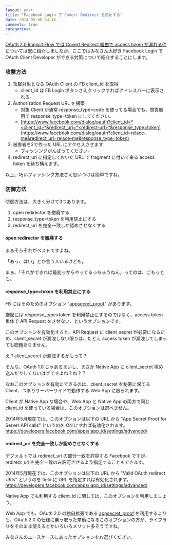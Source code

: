 ```yaml
---
layout: post
title: "Facebook Login で Covert Redirect を防止する"
date: 2014-05-08 14:16
comments: true
categories:
---
```


[OAuth 2.0 Implicit Flow では Covert Redirect 経由で access token が漏れる件](/blog/2014/05/07/covert-redirect-in-implicit-flow/)については既に紹介しましたが、ここではみなさん大好き Facebook Login で OAuth Client Developer ができる対策について紹介することにします。

### 攻撃方法

1. 攻撃対象となる OAuth Client の FB client_id を取得
    * client_id は FB Login ボタンさえクリックすればアドレスバーに表示される。
2. Authorization Request URL を構築
    * 対象 Client が通常 response_type=code を使ってる場合でも、問答無用で response_type=token にしてください。
    * [https://www.facebook.com/dialog/oauth?client_id=*<client_id>*&redirect_uri=*<redirect-url>*&response_type=token](https://www.facebook.com/dialog/oauth?client_id=relace-me&redirect_uri=relace-me&response_type=token)
3. 被害者を2で作った URL にアクセスさせます
    * フィッシングがんばってください。
4. redirect_uri に指定しておいた URL で fragment に付いて来る access token を待ち構えます。

以上、巧いフィッシング方法さえ思いつけば簡単ですね。

### 防御方法

防御方法は、大きく分けて3つあります。

1. open redirector を撤廃する
2. response_type=token を利用禁止にする
3. redirect_uri を完全一致しか認めさせなくする

<!-- more -->

#### open redirector を撤廃する

まぁそらそれがベストですよね。

「あっ、はい」とか言う人いるけども。

まぁ、「それができれば最初っからやってるっちゅうねん」ってのは、ごもっとも。

#### response_type=token を利用禁止にする

FB にはそのためのオプション "[appsecret_proof](https://developers.facebook.com/docs/graph-api/securing-requests/)" があります。

厳密には response_type=token を利用禁止にするのではなく、access token 単体で API Request をさせない、というオプションです。

このオプションを有効化すると、API Request に client_secret が必要になるため、client_secret が漏洩しない限りは、たとえ access token が漏洩してしまっても問題ありません。

え？client_secret が漏洩するかもって？

そんな、OAuth 1.0 じゃあるまいし、まさか Native App に client_secret 埋め込んだりしてないはずですよね？ね？？

なおこのオプションを有効にできるのは、client_secret を秘匿に保てる Client、つまりサーバーサイドで動作する Web App に限られます。

Client が Native App な場合や、Web App と Native App の両方で同じ client_id を使っている場合は、このオプションは選べません。

2014年5月現在では、このオプションは以下の URL から "App Secret Proof for Server API calls" というのを ON にすれば有効化されます。
https://developers.facebook.com/apps/:app_id/settings/advanced/

#### redirect_uri を完全一致しか認めさせなくする

デフォルトでは redirect_uri の部分一致を許容する Facebook ですが、redirect_uri を完全一致のみ許可させるよう指定することもできます。

2014年5月現在では、このオプションは以下の URL から "Valid OAuth redirect URIs" というのを field に URL を指定すれば有効化されます。
https://developers.facebook.com/apps/:app_id/settings/advanced/

Native App でも利用する client_id に関しては、このオプションを利用しましょう。

Web App でも、OAuth 2.0 の独自拡張である [appsecret_proof](https://developers.facebook.com/docs/graph-api/securing-requests/) を利用するよりも、OAuth 2.0 の仕様に乗っ取った挙動になるこのオプションの方が、ライブラリをそのまま使えるとかいろいろメリット多そうですね。

みなさんのユースケースにあったオプションをお選びください。